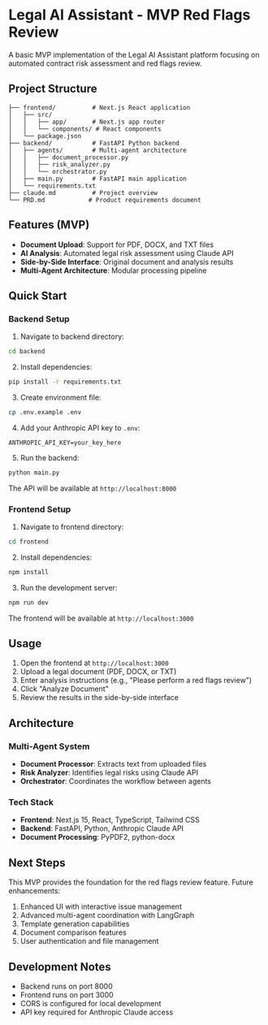 # Legal AI Assistant - MVP Red Flags Review

A basic MVP implementation of the Legal AI Assistant platform focusing on automated contract risk assessment and red flags review.

## Project Structure

```
├── frontend/          # Next.js React application
│   ├── src/
│   │   ├── app/       # Next.js app router
│   │   └── components/ # React components
│   └── package.json
├── backend/           # FastAPI Python backend
│   ├── agents/        # Multi-agent architecture
│   │   ├── document_processor.py
│   │   ├── risk_analyzer.py
│   │   └── orchestrator.py
│   ├── main.py        # FastAPI main application
│   └── requirements.txt
├── claude.md          # Project overview
└── PRD.md            # Product requirements document
```

## Features (MVP)

- **Document Upload**: Support for PDF, DOCX, and TXT files
- **AI Analysis**: Automated legal risk assessment using Claude API
- **Side-by-Side Interface**: Original document and analysis results
- **Multi-Agent Architecture**: Modular processing pipeline

## Quick Start

### Backend Setup

1. Navigate to backend directory:
```bash
cd backend
```

2. Install dependencies:
```bash
pip install -r requirements.txt
```

3. Create environment file:
```bash
cp .env.example .env
```

4. Add your Anthropic API key to `.env`:
```
ANTHROPIC_API_KEY=your_key_here
```

5. Run the backend:
```bash
python main.py
```

The API will be available at `http://localhost:8000`

### Frontend Setup

1. Navigate to frontend directory:
```bash
cd frontend
```

2. Install dependencies:
```bash
npm install
```

3. Run the development server:
```bash
npm run dev
```

The frontend will be available at `http://localhost:3000`

## Usage

1. Open the frontend at `http://localhost:3000`
2. Upload a legal document (PDF, DOCX, or TXT)
3. Enter analysis instructions (e.g., "Please perform a red flags review")
4. Click "Analyze Document"
5. Review the results in the side-by-side interface

## Architecture

### Multi-Agent System

- **Document Processor**: Extracts text from uploaded files
- **Risk Analyzer**: Identifies legal risks using Claude API
- **Orchestrator**: Coordinates the workflow between agents

### Tech Stack

- **Frontend**: Next.js 15, React, TypeScript, Tailwind CSS
- **Backend**: FastAPI, Python, Anthropic Claude API
- **Document Processing**: PyPDF2, python-docx

## Next Steps

This MVP provides the foundation for the red flags review feature. Future enhancements:

1. Enhanced UI with interactive issue management
2. Advanced multi-agent coordination with LangGraph
3. Template generation capabilities
4. Document comparison features
5. User authentication and file management

## Development Notes

- Backend runs on port 8000
- Frontend runs on port 3000
- CORS is configured for local development
- API key required for Anthropic Claude access